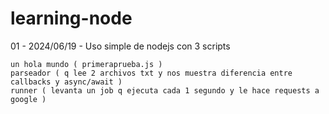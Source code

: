 # learning-node

01 - 2024/06/19 - Uso simple de nodejs con 3 scripts

    un hola mundo ( primeraprueba.js )
    parseador ( q lee 2 archivos txt y nos muestra diferencia entre callbacks y async/await )
    runner ( levanta un job q ejecuta cada 1 segundo y le hace requests a google )

